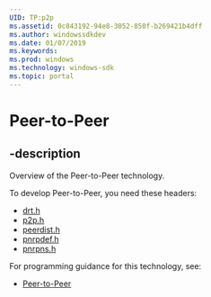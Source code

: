 ```yaml
---
UID: TP:p2p
ms.assetid: 0c843192-94e8-3052-850f-b269421b4dff
ms.author: windowssdkdev
ms.date: 01/07/2019
ms.keywords: 
ms.prod: windows
ms.technology: windows-sdk
ms.topic: portal
---
```


# Peer-to-Peer

## -description

Overview of the Peer-to-Peer technology.

To develop Peer-to-Peer, you need these headers:

 * [drt.h](../drt/index.md)
 * [p2p.h](../p2p/index.md)
 * [peerdist.h](../peerdist/index.md)
 * [pnrpdef.h](../pnrpdef/index.md)
 * [pnrpns.h](../pnrpns/index.md)

For programming guidance for this technology, see:
* [Peer-to-Peer](/windows/desktop/p2psdk)

